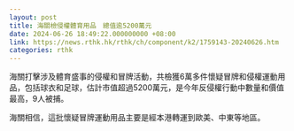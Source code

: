 ```yaml
---
layout: post
title: 海關檢侵權體育用品　總值逾5200萬元
date: 2024-06-26 18:49:22.000000000 +08:00
link: https://news.rthk.hk/rthk/ch/component/k2/1759143-20240626.htm
categories: rthk
---
```


海關打擊涉及體育盛事的侵權和冒牌活動，共檢獲6萬多件懷疑冒牌和侵權運動用品，包括球衣和足球，估計市值超過5200萬元，是今年反侵權行動中數量和價值最高，9人被捕。

海關相信，這批懷疑冒牌運動用品主要是經本港轉運到歐美、中東等地區。
